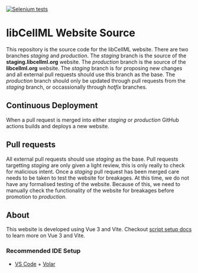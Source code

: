 [![Selenium tests](https://github.com/hsorby/website-src/actions/workflows/test-with-selenium.yml/badge.svg)](https://github.com/hsorby/website-src/actions/workflows/test-with-selenium.yml)

# libCellML Website Source

This repository is the source code for the libCellML website.
There are two branches _staging_ and _production_.
The _staging_ branch is the source of the **staging.libcellml.org** website.
The _production_ branch is the source of the **libcellml.org** website.
The _staging_ branch is for proposing new changes and all external pull requests should use this branch as the base.
The _production_ branch should only be updated through pull requests from the _staging_ branch, or occassionally through _hotfix_ branches.

## Continuous Deployment

When a pull request is merged into either _staging_ or _production_ GitHub actions builds and deploys a new website.

## Pull requests

All external pull requests should use _staging_ as the base.
Pull requests targetting _staging_ are only given a light review, this is only really to check for malicious intent.
Once a _staging_ pull request has been merged care needs to be taken to test the website for breakages.
At this time, we do not have any formalised testing of the website.
Because of this, we need to manually check the functionality of the website for breakages before promotion to _production_.

## About

This website is developed using Vue 3 and Vite.
Checkout [script setup docs](https://v3.vuejs.org/api/sfc-script-setup.html#sfc-script-setup) to learn more on Vue 3 and Vite.

### Recommended IDE Setup

- [VS Code](https://code.visualstudio.com/) + [Volar](https://marketplace.visualstudio.com/items?itemName=johnsoncodehk.volar)
